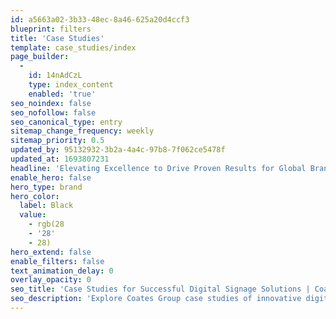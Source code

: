 ```yaml
---
id: a5663a02-3b33-48ec-8a46-625a20d4ccf3
blueprint: filters
title: 'Case Studies'
template: case_studies/index
page_builder:
  -
    id: 14nAdCzL
    type: index_content
    enabled: 'true'
seo_noindex: false
seo_nofollow: false
seo_canonical_type: entry
sitemap_change_frequency: weekly
sitemap_priority: 0.5
updated_by: 95132932-3b2a-4a4c-97b8-7f062ce5478f
updated_at: 1693807231
headline: 'Elevating Excellence to Drive Proven Results for Global Brands'
enable_hero: false
hero_type: brand
hero_color:
  label: Black
  value:
    - rgb(28
    - '28'
    - 28)
hero_extend: false
enable_filters: false
text_animation_delay: 0
overlay_opacity: 0
seo_title: 'Case Studies for Successful Digital Signage Solutions | Coates Group'
seo_description: 'Explore Coates Group case studies of innovative digital signage and merchandising solutions for leading global brands. Read on to learn more.'
---
```

